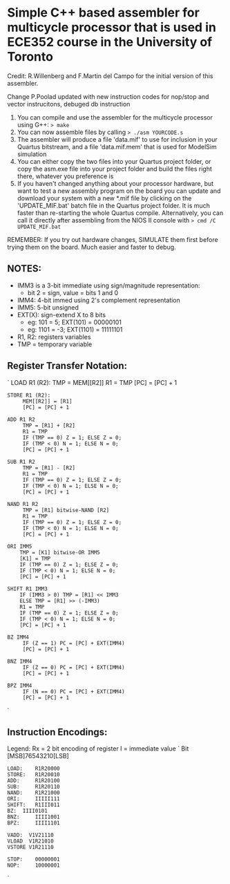 # Simple C++ based assembler for multicycle processor that is used in ECE352 course in the University of Toronto

Credit: R.Willenberg and F.Martin del Campo for the initial version of this assembler. 

Change P.Poolad updated with new instruction codes for nop/stop and vector instrucitons, debuged db instruction
1. You can compile and use the assembler for the multicycle processor using G++:
	`> make`
2. You can now assemble files by calling
	`> ./asm YOURCODE.s`
3. The assembler will produce a file 'data.mif' to use for inclusion in your Quartus bitstream, and a file 'data.mif.mem' that is used for ModelSim simulation
4. You can either copy the two files into your Quartus project folder, or copy the asm.exe file into your project folder and build the files right there, whatever you preference is
5. If you haven't changed anything about your processor hardware, but want to test a new assembly program on the board  you can update and download your system with a new *.mif file by clicking on the 'UPDATE_MIF.bat' batch file in the Quartus project folder. It is much faster than re-starting the whole Quartus compile. Alternatively, you can call it directly after assembling from the NIOS II console with
	`> cmd /C UPDATE_MIF.bat`
	
REMEMBER: If you try out hardware changes, SIMULATE them first before trying them on the board. Much easier and faster to debug.

## NOTES:
- IMM3 is a 3-bit immediate using sign/magnitude representation:
  - bit 2 = sign, value = bits 1 and 0
- IMM4: 4-bit immed using 2's complement representation
- IMM5: 5-bit unsigned
- EXT(X): sign-extend X to 8 bits
  - eg: 101 = 5; EXT(101) = 00000101
  - eg: 1101 = -3; EXT(1101) = 11111101
- R1, R2: registers variables
- TMP = temporary variable

## Register Transfer Notation:
`
	LOAD R1 (R2):
	     TMP = MEM[[R2]]
	     R1 = TMP
	     [PC] = [PC] + 1
	
	STORE R1 (R2):
	     MEM[[R2]] = [R1]
	     [PC] = [PC] + 1
	
	ADD R1 R2
	     TMP = [R1] + [R2]
	     R1 = TMP
	     IF (TMP == 0) Z = 1; ELSE Z = 0;
	     IF (TMP < 0) N = 1; ELSE N = 0;
	     [PC] = [PC] + 1
	
	SUB R1 R2
	     TMP = [R1] - [R2]
	     R1 = TMP
	     IF (TMP == 0) Z = 1; ELSE Z = 0;
	     IF (TMP < 0) N = 1; ELSE N = 0;
	     [PC] = [PC] + 1
	
	NAND R1 R2
	     TMP = [R1] bitwise-NAND [R2]
	     R1 = TMP
	     IF (TMP == 0) Z = 1; ELSE Z = 0;
	     IF (TMP < 0) N = 1; ELSE N = 0;
	     [PC] = [PC] + 1
	
	ORI IMM5
	    TMP = [K1] bitwise-OR IMM5
	    [K1] = TMP
	    IF (TMP == 0) Z = 1; ELSE Z = 0;
	    IF (TMP < 0) N = 1; ELSE N = 0;
	    [PC] = [PC] + 1
	
	SHIFT R1 IMM3
	    IF (IMM3 > 0) TMP = [R1] << IMM3
	    ELSE TMP = [R1] >> (-IMM3)
	    R1 = TMP
	    IF (TMP == 0) Z = 1; ELSE Z = 0;
	    IF (TMP < 0) N = 1; ELSE N = 0;
	    [PC] = [PC] + 1
	
	BZ IMM4
	     IF (Z == 1) PC = [PC] + EXT(IMM4)
	     [PC] = [PC] + 1
	
	BNZ IMM4
	     IF (Z == 0) PC = [PC] + EXT(IMM4)
	     [PC] = [PC] + 1
	
	BPZ IMM4
	     IF (N == 0) PC = [PC] + EXT(IMM4)
	     [PC] = [PC] + 1
`

## Instruction Encodings:
Legend:
Rx = 2 bit encoding of register
I  = immediate value
`
	Bit [MSB]76543210[LSB]
	
	LOAD:    R1R20000
	STORE:	 R1R20010
	ADD:	 R1R20100
	SUB:	 R1R20110
	NAND:	 R1R21000
	ORI:	 IIIII111
	SHIFT:	 R1III011
	BZ:	 IIII0101
	BNZ:	 IIII1001
	BPZ:	 IIII1101
	
	VADD:  V1V21110
	VLOAD  V1R21010
	VSTORE V1R21110
	
	STOP:	 00000001
	NOP:	 10000001
`
